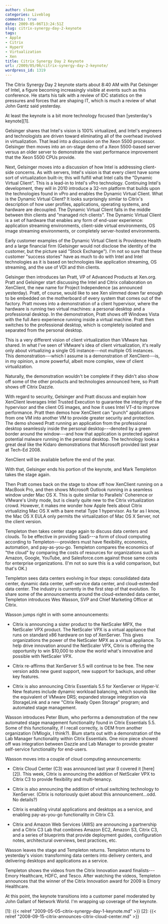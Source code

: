 ```yaml
---
author: slowe
categories: Liveblog
comments: true
date: 2009-05-06T13:24:51Z
slug: citrix-synergy-day-2-keynote
tags:
- Apple
- Citrix
- HyperV
- Virtualization
- Xen
title: Citrix Synergy Day 2 Keynote
url: /2009/05/06/citrix-synergy-day-2-keynote/
wordpress_id: 1319
---
```


The Citrix Synergy Day 2 keynote starts about 8:40 AM with Pat Gelsinger of Intel, a figure becoming increasingly visible at events such as this conference. He starts his talk with a review of IDC statistics on the pressures and forces that are shaping IT, which is much a review of what John Gantz said yesterday.

At least the keynote is a bit more technology focused than [yesterday's keynote][1].

Gelsinger shares that Intel's vision is 100% virtualized, and Intel's engineers and technologists are driven toward eliminating all of the overhead involved in virtualization. That lead into a discussion on the Xeon 5500 processor. Gelsinger then moves into an on-stage demo of a Xeon 5500-based server versus an older server to demonstrate the vast performance improvement that the Xeon 5500 CPUs provide.

Next, Gelsinger moves into a discussion of how Intel is addressing client-side concerns. As with servers, Intel's vision is that every client have some sort of virtualization built-in; this will fulfill what Intel calls the "Dynamic Virtual Client". This is a lead-in to Intel's vPro technology. Continuing Intel's development, they will in 2010 introduce a 32-nm platform that builds upon the technologies found in vPro and enables the Dynamic Virtual Client. What is the Dynamic Virtual Client? It looks surprisingly similar to Citrix's description of how user profiles, applications, operating systems, and hardware are decoupled. The Dynamic Virtual Client falls in the middle between thin clients and "managed rich clients". The Dynamic Virtual Client is a set of hardware that enables any form of end-user experience: application streaming environments, client-side virtual environments, OS image streaming environments, or completely server-hosted environments.

Early customer examples of the Dynamic Virtual Client is Providence Health and a large financial firm (Gelsinger would not disclose the identity of the customer, but the picture said "Stock Exchange"). I'm not so sure that these customer "success stories" have as much to do with Intel and Intel technologies as it is based on technologies like application streaming, OS streaming, and the use of VDI and thin clients.

Gelsinger then introduces Ian Pratt, VP of Advanced Products at Xen.org. Pratt and Gelsinger start discussing the Intel and Citrix collaboration on XenClient, the new name for Project Independence (as announced yesterday). Pratt, of course, would like to see Xen slimmed down far enough to be embedded on the motherboard of every system that comes out of the factory. Pratt moves into a demonstration of a client hypervisor, where the hardware is running two virtual machines: a personal desktop and a professional desktop. In the demonstration, Pratt shows off Windows Vista with the full Aero experience running inside a virtual machine. Pratt then switches to the professional desktop, which is completely isolated and separated from the personal desktop.

This is a very different vision of client virtualization than VMware has shared. In what I've seen of VMware's idea of client virtualization, it's really only about virtualizing a single OS instance---not multiple OS instances. This demonstration---which I assume is a demonstration of XenClient---is, in my opinion, a more powerful, albeit more complex, view of client virtualization.

Naturally, the demonstration wouldn't be complete if they didn't also show off some of the other products and technologies announced here, so Pratt shows off Citrix Dazzle.

With regard to security, Gelsinger and Pratt discuss and explain how XenClient leverages Intel Trusted Execution to guarantee the integrity of the hypervisor and the client OS images, and how it uses Intel VT-d to improve performance. Pratt then demos how XenClient can "punch" applications from one VM into another VM to provide greater security and protection. The demo showed Pratt running an application from the professional desktop seamlessly inside the personal desktop---denoted by a green border around the window---and how that application is protected against potential malware running in the personal desktop. The technology looks a great deal like the Kidaro demonstrations that Microsoft provided last year at Tech-Ed 2008.

XenClient will be available before the end of the year.

With that, Gelsinger ends his portion of the keynote, and Mark Templeton takes the stage again.

Then Pratt comes back on the stage to show off how XenClient running on a MacBook Pro, and then shows Microsoft Outlook running in a seamless window under Mac OS X. This is quite similar to Parallels' Coherence or VMware's Unity mode, but is clearly quite new to the Citrix virtualization crowd. However, it makes me wonder how Apple feels about Citrix virtualizing Mac OS X with a bare metal Type 1 hypervisor. As far as I know, the Mac OS X EULA only permits the virtualization of Mac OS X Server, not the client version.

Templeton then takes center stage again to discuss data centers and clouds. To be effective in providing SaaS---a form of cloud computing according to Templeton---providers must have flexibility, economics, automation, and pay-as-you-go. Templeton compares the economics of "the cloud" by comparing the costs of resources for organizations such as Amazon, Google, YouTube, and Salesforce.com against those same costs for enterprise organizations. (I'm not so sure this is a valid comparison, but that's OK.)

Templeton sees data centers evolving in four steps: consolidated data center, dynamic data center, self-service data center, and cloud-extended data center. The industry is currently in the first step of that evolution. To share some of the announcements around the cloud-extended data center, Templeton introduces Wes Wasson, SVP and Chief Marketing Officer at Citrix.

Wasson jumps right in with some announcements:

* Citrix is announcing a sister product to the NetScaler MPX, the NetScaler VPX product. The NetScaler VPX is a virtual appliance that runs on standard x86 hardware on top of XenServer. This gives organizations the power of the NetScaler MPX as a virtual appliance. To help drive innovation around the NetScaler VPX, Citrix is offering the opportunity to win $10,000 to show the world what's innovative and possible with NetScaler VPX.

* Citrix re-affirms that XenServer 5.5 will continue to be free. The new version adds new guest support, new support for backups, and other key features.

* Citrix is also announcing Citrix Essentials 5.5 for XenServer or Hyper-V. New features include dynamic workload balancing, which sounds like the equivalent of VMware DRS; expanded storage integration via StorageLink and a new "Citrix Ready Open Storage" program; and automated stage management.

Wasson introduces Peter Blum, who performs a demonstration of the new automated stage management functionality found in Citrix Essentials 5.5. Some of this functionality, if I recall correctly, is OEM from another organization (VMlogix, I think?). Blum starts out with a demonstration of the Lab Manager functionality within Citrix Essentials. One nice piece showed off was integration between Dazzle and Lab Manager to provide greater self-service functionality for end-users.

Wasson moves into a couple of cloud computing announcements:

* Citrix Cloud Center (C3) was announced last year (I covered it [here][2]). This week, Citrix is announcing the addition of NetScaler VPX to Citrix C3 to provide flexibility and multi-tenancy.

* Citrix is also announcing the addition of virtual switching technology to XenServer. (Citrix is notoriously quiet about this announcement...odd. No details?)

* Citrix is enabling virutal applications and desktops as a service, and enabling pay-as-you-go functionality in Citrix C3.

* Citrix and Amazon Web Services (AWS) are announcing a partnership and a Citrix C3 Lab that combines Amazon EC2, Amazon S3, Citrix C3, and a series of blueprints that provide deployment guides, configuration notes, architectural overviews, best practices, etc.

Wasson leaves the stage and Templeton returns. Templeton returns to yesterday's vision: transforming data centers into delivery centers, and delivering desktops and applications as a service.

Templeton shows the videos from the Citrix Innovation award finalists---Emory Healthcare, HDFC, and Tesco. After watching the videos, Templeton announces that the winner of the Citrix Innovation award for 2009 is Emory Healthcare.

At this point, the keynote transitions into a customer panel moderated by John Gallant of Network World. I'm wrapping up coverage of the keynote.

[1]: {{< relref "2009-05-05-citrix-synergy-day-1-keynote.md" >}}
[2]: {{< relref "2008-09-15-citrix-announces-citrix-cloud-center.md" >}}
